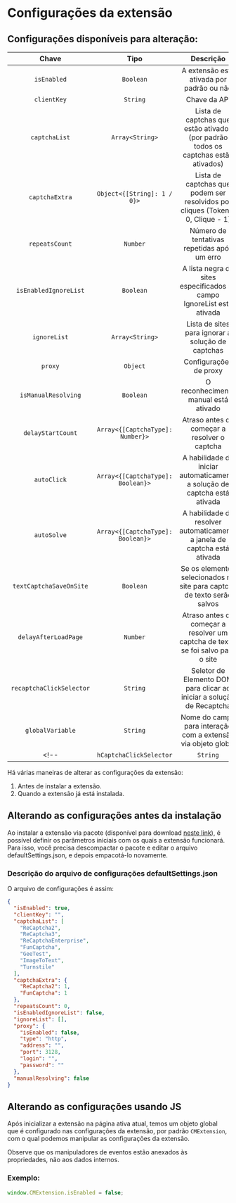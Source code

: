 ﻿---
sidebar_position: 5
---


# Configurações da extensão

## Configurações disponíveis para alteração:

|**Chave**|**Tipo**|**Descrição**|
| :-: | :-: | :-: |
|`isEnabled`|`Boolean`|A extensão está ativada por padrão ou não|
|`clientKey`|`String`|Chave da API|
|`captchaList`|`Array<String>`|Lista de captchas que estão ativados (por padrão todos os captchas estão ativados)|
|`captchaExtra`|`Object<{[String]: 1 / 0}>`|Lista de captchas que podem ser resolvidos por cliques (Token - 0, Clique - 1)|
|`repeatsCount`|`Number`|Número de tentativas repetidas após um erro|
|`isEnabledIgnoreList`|`Boolean`|A lista negra de sites especificados no campo IgnoreList está ativada|
|`ignoreList`|`Array<String>`|Lista de sites para ignorar a solução de captchas|
|`proxy`|`Object`|Configurações de proxy|
|`isManualResolving`|`Boolean`|O reconhecimento manual está ativado|
|`delayStartCount`|`Array<{[CaptchaType]: Number}>`|Atraso antes de começar a resolver o captcha|
|`autoClick`|`Array<{[CaptchaType]: Boolean}>`|A habilidade de iniciar automaticamente a solução de captcha está ativada|
|`autoSolve`|`Array<{[CaptchaType]: Boolean}>`|A habilidade de resolver automaticamente a janela de captcha está ativada|
|`textCaptchaSaveOnSite`|`Boolean`|Se os elementos selecionados no site para captcha de texto serão salvos|
|`delayAfterLoadPage`|`Number`|Atraso antes de começar a resolver um captcha de texto, se foi salvo para o site|
|`recaptchaClickSelector`|`String`|Seletor de Elemento DOM para clicar ao iniciar a solução de Recaptcha|
|`globalVariable`|`String`|Nome do campo para interação com a extensão via objeto global|
<!-- |`hCaptchaClickSelector`|`String`|Seletor de Elemento DOM para clicar ao iniciar a solução de hCaptcha| -->

Há várias maneiras de alterar as configurações da extensão:
1. Antes de instalar a extensão.
2. Quando a extensão já está instalada.

## Alterando as configurações antes da instalação

Ao instalar a extensão via pacote (disponível para download [neste link](https://drive.google.com/file/d/11pVyiPltRW_vEPPnRnQJLNiX0J0GVhBe/view?usp=drive_link)), é possível definir os parâmetros iniciais com os quais a extensão funcionará. Para isso, você precisa descompactar o pacote e editar o arquivo defaultSettings.json, e depois empacotá-lo novamente.

### Descrição do arquivo de configurações defaultSettings.json

O arquivo de configurações é assim:

```json title="defaultSettings.json"
{
  "isEnabled": true,
  "clientKey": "",
  "captchaList": [
    "ReCaptcha2",
    "ReCaptcha3",
    "ReCaptchaEnterprise",
    "FunCaptcha",
    "GeeTest",
    "ImageToText",
    "Turnstile"
  ],
  "captchaExtra": {
    "ReCaptcha2": 1,
    "FunCaptcha": 1
  },
  "repeatsCount": 0,
  "isEnabledIgnoreList": false,
  "ignoreList": [],
  "proxy": {
    "isEnabled": false,
    "type": "http",
    "address": "",
    "port": 3128,
    "login": "",
    "password": ""
  },
  "manualResolving": false
}
```
## Alterando as configurações usando JS

Após inicializar a extensão na página ativa atual, temos um objeto global que é configurado nas configurações da extensão, por padrão `CMExtension`, com o qual podemos manipular as configurações da extensão.

Observe que os manipuladores de eventos estão anexados às propriedades, não aos dados internos.

### Exemplo:
```js
window.CMExtension.isEnabled = false;
```